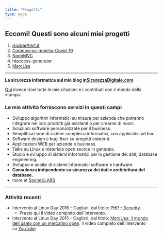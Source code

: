 ```yaml
---
title: "Progetti"
type: page
---
```



## Eccomi! Questi sono alcuni miei progetti

1. [HackerAlert.it](hackeralert/)
2. [Coronavirus-monitor Covid-19](coronavirus-monitor-covid-19/)
3. [NodeMVC](nodemvc/)
4. [htaccess-generator](htaccess-generator/)
5. [MercUsa](mercusa/)
-----------------

**La sicurezza informatica sul mio blog [inSicurezzaDigitale.com](http://www.insicurezzadigitale.com)**

[Qui](https://www.insicurezzadigitale.com/la-stampa-dice/) invece trovi tutte le mie citazioni e i contributi con il mondo della stampa.

### Le mie attività forniscono servizi in questi campi

*   Sviluppo algoritmi informatici su misura per aziende che potranno integrare nei loro prodotti già esistenti o per crearne di nuovi.
*   Soluzioni software personalizzate per il business.
*   Semplificazione di sistemi complessi informatici, con applicativi ad hoc.
*   Software design e bug-fixer su progetti esistenti.
*   Applicazioni WEB per aziende e business.
*   Talks su Linux e materiale open source in generale.
*   Studio e sviluppo di sistemi informatici per la gestione dei dati; database engineering.
*   Sviluppo e analisi di sistemi informatici software e hardware.
*   **Consulenza indipendente su sicurezza dei dati e architettura del database.**
*   more at [Spcnet/LABS](http://www.ilripostiglio.net/)
-----------------

### Attività recenti

*   Intervento al Linux Day 2016 - Cagliari, dal titolo: [PHP - Security](http://linuxday.gulch.it/node/76).
    *   Presto qui il video completo dell'intervento.
*   Intervento al Linux Day 2015 - Cagliari, dal titolo: [MercUsa: il mondo dell'usato con un mercatino open](http://linuxday.gulch.it/node/67). Il video completo dell'intervento su [YouTube](https://www.youtube.com/watch?v=2cyUsZTMCbI).
